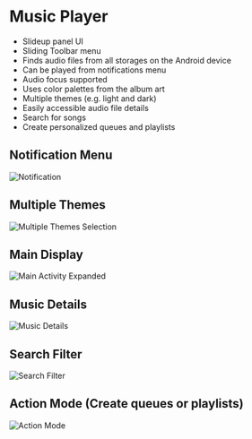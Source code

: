 # Music Player
- Slideup panel UI
- Sliding Toolbar menu
- Finds audio files from all storages on the Android device
- Can be played from notifications menu
- Audio focus supported
- Uses color palettes from the album art
- Multiple themes (e.g. light and dark)
- Easily accessible audio file details
- Search for songs
- Create personalized queues and playlists

## Notification Menu
![Notification](./app/src/main/Screenshots/notificationmenu.png "Notification Menu")

## Multiple Themes
![Multiple Themes Selection](./app/src/main/Screenshots/themes.png "Selection palette for a variety of themes")

## Main Display
![Main Activity Expanded](./app/src/main/Screenshots/maindisplay.png "Main Activity Expanded")

## Music Details
![Music Details](./app/src/main/Screenshots/musicdetails.png "Music Details")

## Search Filter
![Search Filter](./app/src/main/Screenshots/searchfilter.png "Searching for songs containing the word 'nightcore'")

## Action Mode (Create queues or playlists)
![Action Mode](./app/src/main/Screenshots/actionmode.png "Queue and Playlist Selection Mode")
